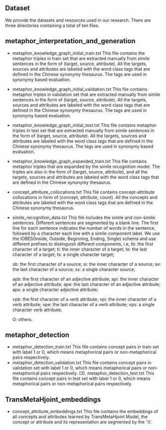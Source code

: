 ## Dataset 
We provide the datasets and resources used in our research.
There are three directories containing a total of ten files.

## metaphor_interpretation_and_generation
+ metaphor_knowledge_graph_initial_train.txt
	This file contains the metaphor triples in train set that are extracted manually from simile sentences in the form of (target, source, attribute).
	All the targets, sources and attributes are labeled with the word class tags that are defined in the Chinese synonymy thesaurus.
	The tags are used in synonymy based evaluation.
	
+ metaphor_knowledge_graph_initial_validation.txt
	This file contains metaphor triples in validation set that are extracted manually from simile sentences in the form of (target, source, attribute).
	All the targets, sources and attributes are labeled with the word class tags that are defined in the Chinese synonymy thesaurus.
	The tags are used in synonymy based evaluation.
	
+ metaphor_knowledge_graph_initial_test.txt
	This file contains metaphor triples in test set that are extracted manually from simile sentences in the form of (target, source, attribute).
	All the targets, sources and attributes are labeled with the word class tags that are defined in the Chinese synonymy thesaurus.
	The tags are used in synonymy based evaluation.

+ metaphor_knowledge_graph_expanded_train.txt
	This file contains metaphor triples that are expanded by the simile recognition model.
	The triples are also in the form of (target, source, attribute), and all the targets, sources and attributes are labeled with the word class tags that are defined in the Chinese synonymy thesaurus.

+ concept_attribute_collocations.txt
	This file contains concept-attribute collocations in form of (concept, attribute, count). All the concepts and attributes are labeled with the word class tags that are defined in the Chinese synonymy thesaurus.
	
+ simile_recognition_data.txt
	This file includes the simile and non-simile sentences. 
	Different sentences are segmented by a blank line.
	The first line for each sentence indicates the number of words in the sentence, followed by a character each line with a simile component label.
	We use the IOBES(Inside, Outside, Beginning, Ending, Single) schema and use different prefixes to distinguish different components, i.e, 
	tb: the first character of a target;
	ti: the inner character of a target;
	te: the last character of a target;
	ts: a single character target;

	sb: the first character of a source;
	si: the inner character of a source;
	se: the last character of a source;
	ss: a single character source;

	apb: the first character of an adjective attribute;
	api: the inner character of an adjective attribute;
	ape: the last character of an adjective attribute;
	aps: a single character adjective attribute;

	vpb: the first character of a verb attribute;
	vpi: the inner character of a verb attribute;
	vpe: the last character of a verb attribute;
	vps: a single character verb attribute.

	O: others.

## metaphor_detection
+ metaphor_detection_train.txt
	This file contains concept pairs in train set with label 1 or 0, which means metaphorical pairs or non-metaphorical pairs respectively.
+ metaphor_detection_validation.txt
	This file contains concept pairs in validation set with label 1 or 0, which means metaphorical pairs or non-metaphorical pairs respectively.
	(3). metaphor_detection_test.txt
	This file contains concept pairs in test set with label 1 or 0, which means metaphorical pairs or non-metaphorical pairs respectively.
	
## TransMetaHjoint_embeddings
+ concept_attribute_embeddings.txt
	This file contains the embeddings of all concepts and attributes learned by TransMetaHjoint Model, the concept or attribute and its representation are segmented by the '\t'.


